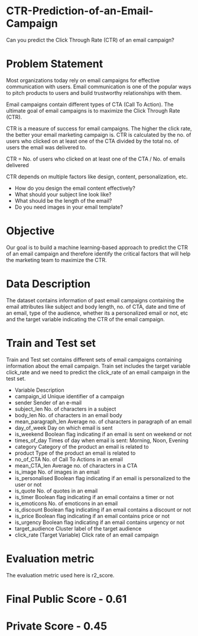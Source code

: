 # CTR-Prediction-of-an-Email-Campaign
Can you predict the Click Through Rate (CTR) of an email campaign?

# Problem Statement

Most organizations today rely on email campaigns for effective communication with users. Email communication is one of the popular ways to pitch products to users and build trustworthy relationships with them.

Email campaigns contain different types of CTA (Call To Action). The ultimate goal of email campaigns is to maximize the Click Through Rate (CTR).

CTR is a measure of success for email campaigns. The higher the click rate, the better your email marketing campaign is. CTR is calculated by the no. of users who clicked on at least one of the CTA divided by the total no. of users the email was delivered to.

CTR =   No. of users who clicked on at least one of the CTA / No. of emails delivered

CTR depends on multiple factors like design, content, personalization, etc. 

*	How do you design the email content effectively?
*	What should your subject line look like?
*	What should be the length of the email?
*	Do you need images in your email template?


# Objective

Our goal is to build a machine learning-based approach to predict the CTR of an email campaign and therefore identify the critical factors that will help the marketing team to maximize the CTR.


# Data Description

The dataset contains information of past email campaigns containing the email attributes like subject and body length, no. of CTA, date and time of an email, type of the audience, whether its a personalized email or not, etc and the target variable indicating the CTR of the email campaign.

# Train and Test set

Train and Test set contains different sets of email campaigns containing information about the email campaign. Train set includes the target variable click_rate and we need to predict the click_rate of an email campaign in the test set.

* Variable	Description
* campaign_id	Unique identifier of a campaign
* sender	Sender of an e-mail
* subject_len	No. of characters in a subject
* body_len	No. of characters in an email body
* mean_paragraph_len	Average no. of characters in paragraph of an email
* day_of_week	Day on which email is sent
* is_weekend	Boolean flag indicating if an email is sent on weekend or not
* times_of_day	Times of day when email is sent: Morning, Noon, Evening
* category	Category of the product an email is related to
* product	Type of the product an email is related to
* no_of_CTA	No. of Call To Actions in an email
* mean_CTA_len	Average no. of characters in a CTA 
* is_image	No. of images in an email
* is_personalised	Boolean flag indicating if an email is personalized to the user or not
* is_quote	No. of quotes in an email
* is_timer	Boolean flag indicating if an email contains a timer or not
* is_emoticons	No. of emoticons in an email
* is_discount	Boolean flag indicating if an email contains a discount or not
* is_price	Boolean flag indicating if an email contains price or not
* is_urgency	Boolean flag indicating if an email contains urgency or not
* target_audience	Cluster label of the target audience
* click_rate (Target Variable)	Click rate of an email campaign

# Evaluation metric

The evaluation metric used here is r2_score.

# Final Public Score - 0.61
# Private Score - 0.45












